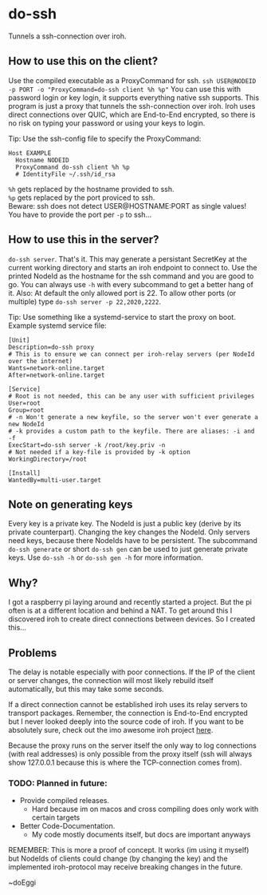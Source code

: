 # do-ssh
Tunnels a ssh-connection over iroh.

## How to use this on the client?
Use the compiled executable as a ProxyCommand for ssh.
```ssh USER@NODEID -p PORT -o "ProxyCommand=do-ssh client %h %p"```
You can use this with password login or key login, it supports everything native ssh supports.
This program is just a proxy that tunnels the ssh-connection over iroh.
Iroh uses direct connections over QUIC, which are End-to-End encrypted, so there is no risk on typing your password or using your keys to login.

Tip: Use the ssh-config file to specify the ProxyCommand:
```
Host EXAMPLE
  Hostname NODEID
  ProxyCommand do-ssh client %h %p
  # IdentityFile ~/.ssh/id_rsa
```
`%h` gets replaced by the hostname provided to ssh.\
`%p` gets replaced by the port proviced to ssh.\
Beware: ssh does not detect USER@HOSTNAME:PORT as single values! You have to provide the port per `-p` to ssh...

## How to use this in the server?
`do-ssh server`.
That's it.
This may generate a persistant SecretKey at the current working directory and starts an iroh endpoint to connect to.
Use the printed NodeId as the hostname for the ssh command and you are good to go.
You can always use `-h` with every subcommand to get a better hang of it.
Also: At default the only allowed port is 22. To allow other ports (or multiple) type `do-ssh server -p 22,2020,2222`.

Tip: Use something like a systemd-service to start the proxy on boot.
Example systemd service file:
```
[Unit]
Description=do-ssh proxy
# This is to ensure we can connect per iroh-relay servers (per NodeId over the internet)
Wants=network-online.target
After=network-online.target

[Service]
# Root is not needed, this can be any user with sufficient privileges
User=root
Group=root
# -n Won't generate a new keyfile, so the server won't ever generate a new NodeId
# -k provides a custom path to the keyfile. There are aliases: -i and -f
ExecStart=do-ssh server -k /root/key.priv -n
# Not needed if a key-file is provided by -k option
WorkingDirectory=/root

[Install]
WantedBy=multi-user.target
```

## Note on generating keys
Every key is a private key. The NodeId is just a public key (derive by its private counterpart). Changing the key changes the NodeId. Only servers need keys, because there NodeIds have to be persistent.
The subcommand `do-ssh generate` or short `do-ssh gen` can be used to just generate private keys. Use `do-ssh -h` or `do-ssh gen -h` for more information.

## Why?
I got a raspberry pi laying around and recently started a project. But the pi often is at a different location and behind a NAT.
To get around this I discovered iroh to create direct connections between devices. So I created this...

## Problems
The delay is notable especially with poor connections.
If the IP of the client or server changes, the connection will most likely rebuild itself automatically, but this may take some seconds.

If a direct connection cannot be established iroh uses its relay servers to transport packages.
Remember, the connection is End-to-End encrypted but I never looked deeply into the source code of iroh.
If you want to be absolutely sure, check out the imo awesome iroh project [here](https://github.com/n0-computer/iroh).

Because the proxy runs on the server itself the only way to log connections (with real addresses) is only possible from the proxy itself (ssh will always show 127.0.0.1 because this is where the TCP-connection comes from).

### TODO: Planned in future:
- Provide compiled releases.
  - Hard because im on macos and cross compiling does only work with certain targets
- Better Code-Documentation.
  - My code mostly documents itself, but docs are important anyways

REMEMBER: This is more a proof of concept. It works (im using it myself) but NodeIds of clients could change (by changing the key) and the implemented iroh-protocol may receive breaking changes in the future.

~doEggi
